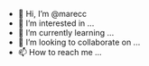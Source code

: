- 👋 Hi, I’m @marecc
- 👀 I’m interested in ...
- 🌱 I’m currently learning ...
- 💞️ I’m looking to collaborate on ...
- 📫 How to reach me ...

<!---
marecc/marecc is a ✨ special ✨ repository because its `README.md` (this file) appears on your GitHub profile.
You can click the Preview link to take a look at your changes.
--->
